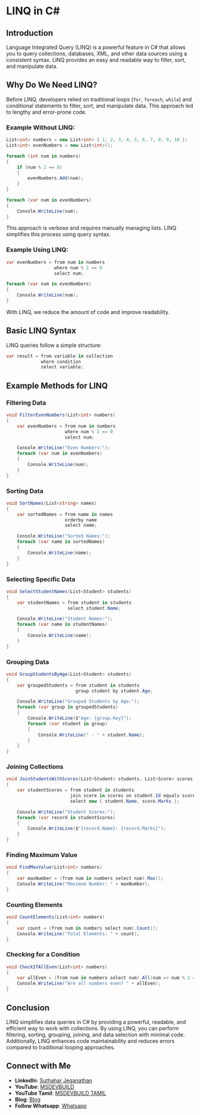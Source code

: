 # LINQ in C#

## Introduction

Language Integrated Query (LINQ) is a powerful feature in C# that allows you to query collections, databases, XML, and other data sources using a consistent syntax. LINQ provides an easy and readable way to filter, sort, and manipulate data.

## Why Do We Need LINQ?

Before LINQ, developers relied on traditional loops (`for`, `foreach`, `while`) and conditional statements to filter, sort, and manipulate data. This approach led to lengthy and error-prone code.

### Example Without LINQ:

```csharp
List<int> numbers = new List<int> { 1, 2, 3, 4, 5, 6, 7, 8, 9, 10 };
List<int> evenNumbers = new List<int>();

foreach (int num in numbers)
{
    if (num % 2 == 0)
    {
        evenNumbers.Add(num);
    }
}

foreach (var num in evenNumbers)
{
    Console.WriteLine(num);
}
```

This approach is verbose and requires manually managing lists. LINQ simplifies this process using query syntax.

### Example Using LINQ:

```csharp
var evenNumbers = from num in numbers
                  where num % 2 == 0
                  select num;

foreach (var num in evenNumbers)
{
    Console.WriteLine(num);
}
```

With LINQ, we reduce the amount of code and improve readability.

## Basic LINQ Syntax

LINQ queries follow a simple structure:

```csharp
var result = from variable in collection
             where condition
             select variable;
```

## Example Methods for LINQ

### Filtering Data

```csharp
void FilterEvenNumbers(List<int> numbers)
{
    var evenNumbers = from num in numbers
                      where num % 2 == 0
                      select num;

    Console.WriteLine("Even Numbers:");
    foreach (var num in evenNumbers)
    {
        Console.WriteLine(num);
    }
}
```

### Sorting Data

```csharp
void SortNames(List<string> names)
{
    var sortedNames = from name in names
                      orderby name
                      select name;

    Console.WriteLine("Sorted Names:");
    foreach (var name in sortedNames)
    {
        Console.WriteLine(name);
    }
}
```

### Selecting Specific Data

```csharp
void SelectStudentNames(List<Student> students)
{
    var studentNames = from student in students
                       select student.Name;

    Console.WriteLine("Student Names:");
    foreach (var name in studentNames)
    {
        Console.WriteLine(name);
    }
}
```

### Grouping Data

```csharp
void GroupStudentsByAge(List<Student> students)
{
    var groupedStudents = from student in students
                          group student by student.Age;

    Console.WriteLine("Grouped Students by Age:");
    foreach (var group in groupedStudents)
    {
        Console.WriteLine($"Age: {group.Key}");
        foreach (var student in group)
        {
            Console.WriteLine(" - " + student.Name);
        }
    }
}
```

### Joining Collections

```csharp
void JoinStudentsWithScores(List<Student> students, List<Score> scores)
{
    var studentScores = from student in students
                        join score in scores on student.Id equals score.StudentId
                        select new { student.Name, score.Marks };

    Console.WriteLine("Student Scores:");
    foreach (var record in studentScores)
    {
        Console.WriteLine($"{record.Name}: {record.Marks}");
    }
}
```

### Finding Maximum Value

```csharp
void FindMaxValue(List<int> numbers)
{
    var maxNumber = (from num in numbers select num).Max();
    Console.WriteLine("Maximum Number: " + maxNumber);
}
```

### Counting Elements

```csharp
void CountElements(List<int> numbers)
{
    var count = (from num in numbers select num).Count();
    Console.WriteLine("Total Elements: " + count);
}
```

### Checking for a Condition

```csharp
void CheckIfAllEven(List<int> numbers)
{
    var allEven = (from num in numbers select num).All(num => num % 2 == 0);
    Console.WriteLine("Are all numbers even? " + allEven);
}
```

## Conclusion

LINQ simplifies data queries in C# by providing a powerful, readable, and efficient way to work with collections. By using LINQ, you can perform filtering, sorting, grouping, joining, and data selection with minimal code. Additionally, LINQ enhances code maintainability and reduces errors compared to traditional looping approaches.

 ## Connect with Me
- **LinkedIn**: [Suthahar Jeganathan](https://www.linkedin.com/in/jssuthahar/)
- **YouTube**: [MSDEVBUILD](https://www.youtube.com/@MSDEVBUILD)
- **YouTube Tamil**: [MSDEVBUILD TAMIL](https://www.youtube.com/@MSDEVBUILDTamil)
- **Blog**: [Blog](https://www.msdevbuild.com/)
- **Follow Whatsapp**: [Whatsapp](https://www.whatsapp.com/channel/0029Va5j2rHEFeXcTlUhQB0J)
